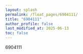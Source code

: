 ```yaml
---
layout: splash
permalink: /float_pages/6904111/
title: "6904111"
author_profile: false
last_modified_at: 2025-06-13
toc: false
---
```

 
6904111
